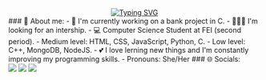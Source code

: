  <div align="center">
  <a href="https://git.io/typing-svg">
    <img src="https://readme-typing-svg.herokuapp.com?font=Fira+Code&weight=300&size=24&color=FF00FF&center=true&vCenter=false&width=500&height=40&lines=Hi,+welcome!+I'm+Beatriz+Manaia" alt="Typing SVG" />
  </a>
</div>
### 💭 About me:
- 🔭 I'm currently working on a bank project in C.
- 👩🏼‍💻 I'm looking for an intership.
- 💻 Computer Science Student at FEI (second period).
- Medium level: HTML, CSS, JavaScript, Python, C.
- Low level: C++, MongoDB, NodeJS.
- 💕 I love lerning new things and I'm constantly improving my programming skills.
- Pronouns: She/Her
### 🌐 Socials:
<div>
   <a href="https://linkedin.com/in/beatrizmanaia/" target="_blank"><img src="https://img.shields.io/badge/-Linkedin-%230077B5?style=for-the-badge&logo=linkedin&logoColor=white" target="_blank"></a>
   <a href="https://gitlab.com/beatrizmanaia26" target="_blank"><img src="https://img.shields.io/badge/GitLab-FE7A16?style=for-the-badge&logo=gitlab&logoColor=white" target="_blank"></a>
   <a href="mailto:beatrizlberto@gmail.com" target="_blank"><img src="https://img.shields.io/badge/Gmail-D14836?style=for-the-badge&logo=gmail&logoColor=white" target="_blank"></a>
</div>
